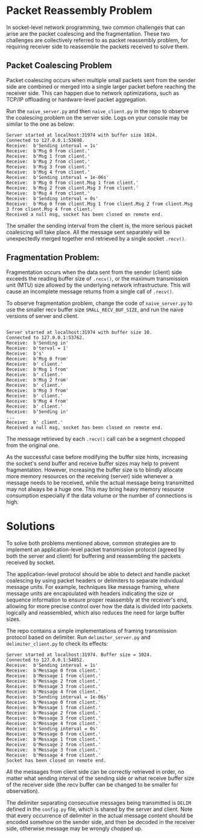 # Packet Reassembly Problem

In socket-level network programming, two common challenges that can arise are the packet coalescing and the fragmentation. These two challenges are collectively referred to as packet reassembly problem, for requiring receiver side to reassemble the packets received to solve them. 

## Packet Coalescing Problem

Packet coalescing occurs when multiple small packets sent from the sender side are combined or merged into a single larger packet before reaching the receiver side.
This can happen due to network optimizations, such as TCP/IP offloading or hardware-level packet aggregation.

Run the `naive_server.py` and then `naive_client.py` in the repo to observe the coalescing problem on the server side. Logs on your console may be similar to the one as below:
```
Server started at localhost:31974 with buffer size 1024.
Connected to 127.0.0.1:53698.
Receive:  b'Sending interval = 1s'
Receive:  b'Msg 0 from client.'
Receive:  b'Msg 1 from client.'
Receive:  b'Msg 2 from client.'
Receive:  b'Msg 3 from client.'
Receive:  b'Msg 4 from client.'
Receive:  b'Sending interval = 1e-06s'
Receive:  b'Msg 0 from client.Msg 1 from client.'
Receive:  b'Msg 2 from client.Msg 3 from client.'
Receive:  b'Msg 4 from client.'
Receive:  b'Sending interval = 0s'
Receive:  b'Msg 0 from client.Msg 1 from client.Msg 2 from client.Msg 3 from client.Msg 4 from client.'
Received a null msg, socket has been closed on remote end.
```

The smaller the sending interval from the client is, the more serious packet coalescing will take place. All the message sent separately will be unexpectedly merged together end retrieved by a single socket `.recv()`.

## Fragmentation Problem:

Fragmentation occurs when the data sent from the sender (client) side exceeds the reading buffer size of `.recv()`, or the maximum transmission unit (MTU) size allowed by the underlying network infrastructure.
This will cause an incomplete message returns from a single call of  `.recv()`.

To observe fragmentation problem, change the code of `naive_server.py` to use the smaller recv buffer size `SMALL_RECV_BUF_SIZE`, and run the naive versions of server and client.
```

Server started at localhost:31974 with buffer size 10.
Connected to 127.0.0.1:53762.
Receive:  b'Sending in'
Receive:  b'terval = 1'
Receive:  b's'
Receive:  b'Msg 0 from'
Receive:  b' client.'
Receive:  b'Msg 1 from'
Receive:  b' client.'
Receive:  b'Msg 2 from'
Receive:  b' client.'
Receive:  b'Msg 3 from'
Receive:  b' client.'
Receive:  b'Msg 4 from'
Receive:  b' client.'
Receive:  b'Sending in'
...
Receive:  b' client.'
Received a null msg, socket has been closed on remote end.
```

The message retrieved by each `.recv()` call can be a segment chopped from the original one.

As the successful case before modifying the buffer size hints, increasing the socket's send buffer and receive buffer sizes may help to prevent fragmentation. 
However, increasing the buffer size is to blindly allocate more memory resources on the receiving (server) side whenever a message needs to be received, while the actual message being transmitted may not always be a huge one.
This may bring heavy memory resource consumption especially if the data volume or the number of connections is high.


# Solutions

To solve both problems mentioned above, common strategies are to implement an application-level packet transmission protocol (agreed by both the server and client) for buffering and reassembling the packets received by socket. 

The application-level protocol should be able to detect and handle packet coalescing by using packet headers or delimiters to separate individual message units.
For example, techniques like message framing, where message units are encapsulated with headers indicating the size or sequence information to ensure proper reassembly at the receiver's end, allowing for more precise control over how the data is divided into packets logically and reassembled, which also reduces the need for large buffer sizes.

The repo contains a simple implementations of framing transmission protocol based on delimiter. Run `delimiter_server.py` and `delimiter_client.py` to check its effects:
```
Server started at localhost:31974. Buffer size = 1024.
Connected to 127.0.0.1:54052.
Receive:  b'Sending interval = 1s'
Receive:  b'Message 0 from client.'
Receive:  b'Message 1 from client.'
Receive:  b'Message 2 from client.'
Receive:  b'Message 3 from client.'
Receive:  b'Message 4 from client.'
Receive:  b'Sending interval = 1e-06s'
Receive:  b'Message 0 from client.'
Receive:  b'Message 1 from client.'
Receive:  b'Message 2 from client.'
Receive:  b'Message 3 from client.'
Receive:  b'Message 4 from client.'
Receive:  b'Sending interval = 0s'
Receive:  b'Message 0 from client.'
Receive:  b'Message 1 from client.'
Receive:  b'Message 2 from client.'
Receive:  b'Message 3 from client.'
Receive:  b'Message 4 from client.'
Socket has been closed on remote end.
```

All the messages from client side can be correctly retrieved in order, no matter what sending interval of the sending side or what receive buffer size of the receiver side (the recv buffer can be changed to be smaller for observation).

The delimiter separating consecutive messages being transmitted is `DELIM` defined in the `config.py` file, which is shared by the server and client. Note that every occurrence of delimiter in the actual message content should be encoded somehow on the sender side, and then be decoded in the receiver side, otherwise message may be wrongly chopped up.

